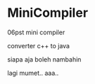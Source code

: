 MiniCompiler
============

06pst mini compiler

converter c++ to java

siapa aja boleh nambahin

lagi mumet.. aaa..
